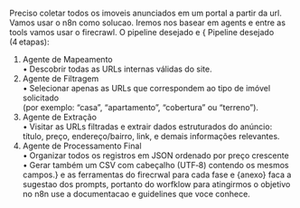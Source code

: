 Preciso coletar todos os imoveis anunciados em um portal a partir da url. Vamos usar o n8n como solucao. Iremos nos basear em agents e entre as tools vamos usar o firecrawl.  O pipeline desejado e { Pipeline desejado (4 etapas):
1. Agente de Mapeamento  
   • Descobrir todas as URLs internas válidas do site.
2. Agente de Filtragem  
   • Selecionar apenas as URLs que correspondem ao tipo de imóvel solicitado  
     (por exemplo: “casa”, “apartamento”, “cobertura” ou “terreno”).
3. Agente de Extração  
   • Visitar as URLs filtradas e extrair dados estruturados do anúncio:  
     título, preço, endereço/bairro, link, e demais informações relevantes.
4. Agente de Processamento Final  
   • Organizar todos os registros em JSON ordenado por preço crescente  
   • Gerar também um CSV com cabeçalho (UTF‑8) contendo os mesmos campos.} e as ferramentas do firecrwal para cada fase e {anexo} faca a sugestao dos prompts, portanto do worfklow para atingirmos o objetivo no n8n use a documentacao e guidelines que voce conhece.